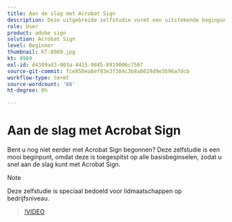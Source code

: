 ```yaml
---
title: Aan de slag met Acrobat Sign
description: Deze uitgebreide zelfstudie vormt een uitstekende beginpunt voor nieuwe afzenders in Adobe Sign
role: User
product: adobe sign
solution: Acrobat Sign
level: Beginner
thumbnail: KT-8989.jpg
kt: 8989
exl-id: d4309ad3-003a-4415-9845-8919006c7567
source-git-commit: fce850ea8ef83e3f384c3b8a8629d9e5b96a7dcb
workflow-type: tm+mt
source-wordcount: '66'
ht-degree: 0%

---
```


# Aan de slag met Acrobat Sign

Bent u nog niet eerder met Acrobat Sign begonnen? Deze zelfstudie is een mooi beginpunt, omdat deze is toegespitst op alle basisbeginselen, zodat u snel aan de slag kunt met Acrobat Sign.

>[!NOTE]
>
>Deze zelfstudie is speciaal bedoeld voor lidmaatschappen op bedrijfsniveau.

>[!VIDEO](https://video.tv.adobe.com/v/337151?hidetitle=true)
